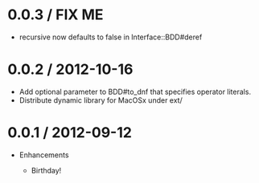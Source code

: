 # 0.0.3 / FIX ME

* recursive now defaults to false in Interface::BDD#deref

# 0.0.2 / 2012-10-16

* Add optional parameter to BDD#to_dnf that specifies operator literals.
* Distribute dynamic library for MacOSx under ext/

# 0.0.1 / 2012-09-12

* Enhancements

  * Birthday!
